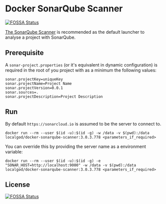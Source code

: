 # Docker SonarQube Scanner
[![FOSSA Status](https://app.fossa.io/api/projects/git%2Bgithub.com%2Flocalgod%2Fdocker-sonarqube-scanner.svg?type=shield)](https://app.fossa.io/projects/git%2Bgithub.com%2Flocalgod%2Fdocker-sonarqube-scanner?ref=badge_shield)


[The SonarQube Scanner](http://docs.sonarqube.org/display/SCAN/Analyzing+with+SonarQube+Scanner) is recommended as the default launcher to analyse a project with SonarQube.

## Prerequisite

A `sonar-project.properties` (or it's equivalent in dynamic configuration) is required in the root of you project with as a minimum the following values:

```
sonar.projectKey=uniqueKey
sonar.projectName=Project Name
sonar.projectVersion=0.0.1
sonar.sources=.
sonar.projectDescription=Project Description
```

## Run

By default `https://sonarcloud.io` is assumed to be the server to connect to.

    docker run --rm --user $(id -u):$(id -g) -w /data -v $(pwd):/data localgod/docker-sonarqube-scanner:3.0.3.778 <parameters_if_required>

You can override this by providing the server name as a environment variable:

    docker run --rm --user $(id -u):$(id -g) -e "SONAR_HOST=http://localhost:9000" -w /data -v $(pwd):/data localgod/docker-sonarqube-scanner:3.0.3.778 <parameters_if_required>


## License
[![FOSSA Status](https://app.fossa.io/api/projects/git%2Bgithub.com%2Flocalgod%2Fdocker-sonarqube-scanner.svg?type=large)](https://app.fossa.io/projects/git%2Bgithub.com%2Flocalgod%2Fdocker-sonarqube-scanner?ref=badge_large)